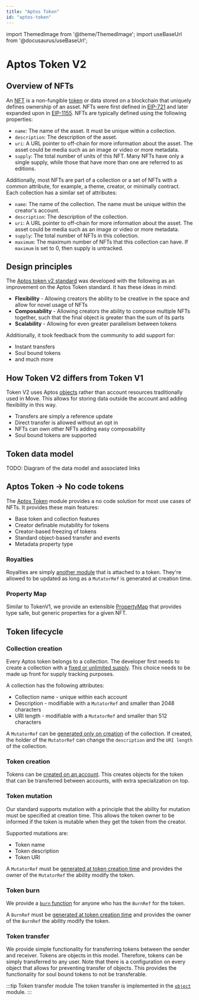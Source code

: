 ```yaml
---
title: "Aptos Token"
id: "aptos-token"
---
```

import ThemedImage from '@theme/ThemedImage';
import useBaseUrl from '@docusaurus/useBaseUrl';

# Aptos Token V2

## Overview of NFTs

An [NFT](https://en.wikipedia.org/wiki/Non-fungible_token) is a non-fungible [token](https://github.com/aptos-labs/aptos-core/blob/main/aptos-move/framework/aptos-token-objects/sources/token.move) 
or data stored on a blockchain that uniquely defines ownership of an asset. NFTs were first defined in 
[EIP-721](https://eips.ethereum.org/EIPS/eip-721) and later expanded upon in [EIP-1155](https://eips.ethereum.org/EIPS/eip-1155). 
NFTs are typically defined using the following properties:

- `name`: The name of the asset. It must be unique within a collection.
- `description`: The description of the asset.
- `uri`: A URL pointer to off-chain for more information about the asset. The asset could be media such as an image or video or more metadata.
- `supply`: The total number of units of this NFT. Many NFTs have only a single supply, while those that have more than one are referred to as editions.

Additionally, most NFTs are part of a collection or a set of NFTs with a common attribute, for example, a theme, creator,
or minimally contract. Each collection has a similar set of attributes:

- `name`: The name of the collection. The name must be unique within the creator's account.
- `description`: The description of the collection.
- `uri`: A URL pointer to off-chain for more information about the asset. The asset could be media such as an image or video or more metadata.
- `supply`: The total number of NFTs in this collection. 
- `maximum`: The maximum number of NFTs that this collection can have. If `maximum` is set to 0, then supply is untracked. 

## Design principles

The [Aptos token v2 standard](https://github.com/aptos-labs/aptos-core/blob/main/aptos-move/framework/aptos-token-objects/sources/token.move) 
was developed with the following as an improvement on the Aptos Token standard.  It has these ideas in mind:
* **Flexibility** - Allowing creators the ability to be creative in the space and allow for novel usage of NFTs
* **Composability** - Allowing creators the ability to compose multiple NFTs together, such that the final object is greater than the sum of its parts
* **Scalability** - Allowing for even greater parallelism between tokens

Additionally, it took feedback from the community to add support for:
* Instant transfers
* Soul bound tokens
* and much more

## How Token V2 differs from Token V1

Token V2 uses Aptos [objects](https://github.com/aptos-labs/aptos-core/blob/main/aptos-move/framework/aptos-framework/sources/object.move)
rather than account resources traditionally used in Move.  This allows for storing data outside the account and adding
flexibility in this way.  
* Transfers are simply a reference update
* Direct transfer is allowed without an opt in
* NFTs can own other NFTs adding easy composability
* Soul bound tokens are supported

## Token data model

TODO: Diagram of the data model and associated links

## Aptos Token -> No code tokens

The [Aptos Token](https://github.com/aptos-labs/aptos-core/blob/main/aptos-move/framework/aptos-token-objects/sources/aptos_token.move)
module provides a no code solution for most use cases of NFTs.  It provides these main features:
* Base token and collection features
* Creator definable mutability for tokens
* Creator-based freezing of tokens
* Standard object-based transfer and events
* Metadata property type

### Royalties

Royalties are simply [another module](https://github.com/aptos-labs/aptos-core/blob/main/aptos-move/framework/aptos-token-objects/sources/royalty.move)
that is attached to a token.  They're allowed to be updated as long as a `MutatorRef` is generated at creation time.

### Property Map

Similar to TokenV1, we provide an extensible [PropertyMap](https://github.com/aptos-labs/aptos-core/blob/main/aptos-move/framework/aptos-token-objects/sources/property_map.move)
that provides type safe, but generic properties for a given NFT.

## Token lifecycle

### Collection creation

Every Aptos token belongs to a collection. The developer first needs to create a collection with a [fixed or unlimited supply](https://github.com/aptos-labs/aptos-core/blob/main/aptos-move/framework/aptos-token-objects/sources/collection.move#L115-L176).
This choice needs to be made up front for supply tracking purposes.

A collection has the following attributes:
* Collection name - unique within each account
* Description - modifiable with a `MutatorRef` and smaller than 2048 characters
* URI length - modifiable with a `MutatorRef` and smaller than 512 characters

A `MutatorRef` can be [generated only on creation](https://github.com/aptos-labs/aptos-core/blob/main/aptos-move/framework/aptos-token-objects/sources/collection.move#L321-L325)
of the collection.  If created, the holder of the `MutatorRef` can change the `description` and the `URI length` of the
collection.

### Token creation

Tokens can be [created on an account](https://github.com/aptos-labs/aptos-core/blob/main/aptos-move/framework/aptos-token-objects/sources/token.move#L127-L141).
This creates objects for the token that can be transferred between accounts, with extra specialization on top.

### Token mutation

Our standard supports mutation with a principle that the ability for mutation must be specified at creation time. This 
allows the token owner to be informed if the token is mutable when they get the token from the creator.

Supported mutations are:
* Token name
* Token description
* Token URI

A `MutatorRef` must be [generated at token creation time](https://github.com/aptos-labs/aptos-core/blob/main/aptos-move/framework/aptos-token-objects/sources/token.move#L157-L161)
and provides the owner of the `MutatorRef` the ability modify the token.

### Token burn

We provide a [`burn` function](https://github.com/aptos-labs/aptos-core/blob/main/aptos-move/framework/aptos-token-objects/sources/token.move#L250-L275) 
for anyone who has the `BurnRef` for the token. 

A `BurnRef` must be [generated at token creation time](https://github.com/aptos-labs/aptos-core/blob/main/aptos-move/framework/aptos-token-objects/sources/token.move#L163-L173)
and provides the owner of the `BurnRef` the ability modify the token.

### Token transfer

We provide simple functionality for transferring tokens between the sender and receiver. Tokens are objects in this model.  Therefore, tokens can be simply transferred to any user.  Note that there is a
configuration on every object that allows for preventing transfer of objects.  This provides the functionality for
soul bound tokens to not be transferable.

:::tip Token transfer module
The token transfer is implemented in the [`object`](https://github.com/aptos-labs/aptos-core/blob/main/aptos-move/framework/aptos-framework/sources/object.move#L348-L444) module.
:::
